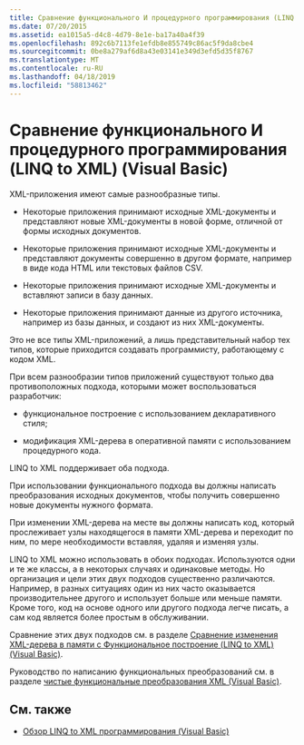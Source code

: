 ```yaml
---
title: Сравнение функционального И процедурного программирования (LINQ to XML) (Visual Basic)
ms.date: 07/20/2015
ms.assetid: ea1015a5-d4c8-4d79-8e1e-ba17a40a4f39
ms.openlocfilehash: 892c6b7113fe1efdb8e855749c86ac5f9da8cbe4
ms.sourcegitcommit: 0be8a279af6d8a43e03141e349d3efd5d35f8767
ms.translationtype: MT
ms.contentlocale: ru-RU
ms.lasthandoff: 04/18/2019
ms.locfileid: "58813462"
---
```

# <a name="functional-vs-procedural-programming-linq-to-xml-visual-basic"></a>Сравнение функционального И процедурного программирования (LINQ to XML) (Visual Basic)
XML-приложения имеют самые разнообразные типы.  
  
-   Некоторые приложения принимают исходные XML-документы и представляют новые XML-документы в новой форме, отличной от формы исходных документов.  
  
-   Некоторые приложения принимают исходные XML-документы и представляют документы совершенно в другом формате, например в виде кода HTML или текстовых файлов CSV.  
  
-   Некоторые приложения принимают исходные XML-документы и вставляют записи в базу данных.  
  
-   Некоторые приложения принимают данные из другого источника, например из базы данных, и создают из них XML-документы.  
  
 Это не все типы XML-приложений, а лишь представительный набор тех типов, которые приходится создавать программисту, работающему с кодом XML.  
  
 При всем разнообразии типов приложений существуют только два противоположных подхода, которыми может воспользоваться разработчик:  
  
-   функциональное построение с использованием декларативного стиля;  
  
-   модификация XML-дерева в оперативной памяти с использованием процедурного кода.  
  
 LINQ to XML поддерживает оба подхода.  
  
 При использовании функционального подхода вы должны написать преобразования исходных документов, чтобы получить совершенно новые документы нужного формата.  
  
 При изменении XML-дерева на месте вы должны написать код, который прослеживает узлы находящегося в памяти XML-дерева и переходит по ним, по мере необходимости вставляя, удаляя и изменяя узлы.  
  
 LINQ to XML можно использовать в обоих подходах. Используются одни и те же классы, а в некоторых случаях и одинаковые методы. Но организация и цели этих двух подходов существенно различаются. Например, в разных ситуациях один из них часто оказывается производительнее другого и использует больше или меньше памяти. Кроме того, код на основе одного или другого подхода легче писать, а сам код является более простым в обслуживании.  
  
 Сравнение этих двух подходов см. в разделе [Сравнение изменения XML-дерева в памяти с Функциональное построение (LINQ to XML) (Visual Basic)](../../../../visual-basic/programming-guide/concepts/linq/in-memory-xml-tree-modification-vs-functional-construction.md).  
  
 Руководство по написанию функциональных преобразований см. в разделе [чистые функциональные преобразования XML (Visual Basic)](../../../../visual-basic/programming-guide/concepts/linq/pure-functional-transformations-of-xml.md).  
  
## <a name="see-also"></a>См. также

- [Обзор LINQ to XML программирования (Visual Basic)](../../../../visual-basic/programming-guide/concepts/linq/linq-to-xml-programming-overview.md)

